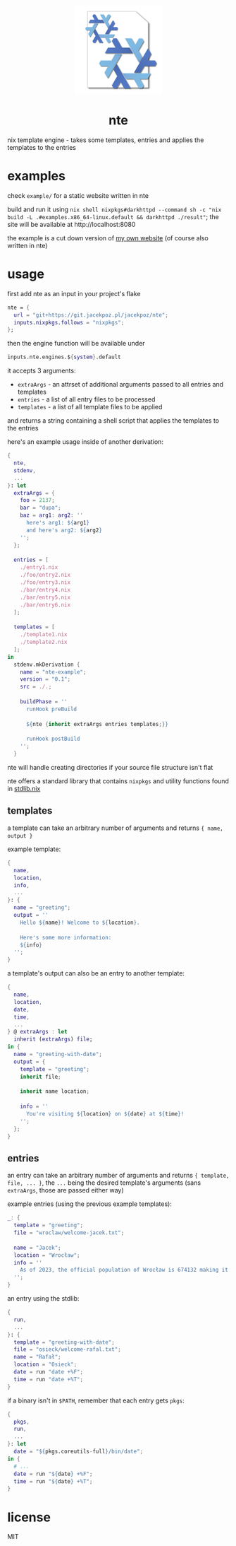 <div align="center">
    <img src="logo/nte.svg" width="200" />
    <br />
    <h1>nte</h1>
</div>

nix template engine - takes some templates, entries and applies the templates to the entries

# examples

check `example/` for a static website written in nte

build and run it using `nix shell nixpkgs#darkhttpd --command sh -c "nix build -L .#examples.x86_64-linux.default && darkhttpd ./result"`; the site will be available at http://localhost:8080

the example is a cut down version of [my own website](https://jacekpoz.pl) (of course also written in nte)

# usage

first add nte as an input in your project's flake

```nix
nte = {
  url = "git+https://git.jacekpoz.pl/jacekpoz/nte";
  inputs.nixpkgs.follows = "nixpkgs";
};
```

then the engine function will be available under
```nix
inputs.nte.engines.${system}.default
```
it accepts 3 arguments:

- `extraArgs` - an attrset of additional arguments passed to all entries and templates
- `entries` - a list of all entry files to be processed
- `templates` - a list of all template files to be applied

and returns a string containing a shell script that applies the templates to the entries

here's an example usage inside of another derivation:
```nix
{
  nte,
  stdenv,
  ...
}: let
  extraArgs = {
    foo = 2137;
    bar = "dupa";
    baz = arg1: arg2: ''
      here's arg1: ${arg1}
      and here's arg2: ${arg2}
    '';
  };

  entries = [
    ./entry1.nix
    ./foo/entry2.nix
    ./foo/entry3.nix
    ./bar/entry4.nix
    ./bar/entry5.nix
    ./bar/entry6.nix
  ];

  templates = [
    ./template1.nix
    ./template2.nix
  ];
in
  stdenv.mkDerivation {
    name = "nte-example";
    version = "0.1";
    src = ./.;
  
    buildPhase = ''
      runHook preBuild

      ${nte {inherit extraArgs entries templates;}}
  
      runHook postBuild
    '';
  }
```

nte will handle creating directories if your source file structure isn't flat

nte offers a standard library that contains `nixpkgs` and utility functions found in [stdlib.nix](./stdlib.nix)

## templates

a template can take an arbitrary number of arguments and returns `{ name, output }`

example template:
```nix
{
  name,
  location,
  info,
  ...
}: {
  name = "greeting";
  output = ''
    Hello ${name}! Welcome to ${location}.

    Here's some more information:
    ${info}
  '';
}
```

a template's output can also be an entry to another template:
```nix
{
  name,
  location,
  date,
  time,
  ...
} @ extraArgs : let
  inherit (extraArgs) file;
in {
  name = "greeting-with-date";
  output = {
    template = "greeting";
    inherit file;

    inherit name location;

    info = ''
      You're visiting ${location} on ${date} at ${time}!
    '';
  };
}
```

## entries

an entry can take an arbitrary number of arguments and returns `{ template, file, ... }`, the `...` being the desired template's arguments (sans `extraArgs`, those are passed either way)

example entries (using the previous example templates):
```nix
_: {
  template = "greeting";
  file = "wroclaw/welcome-jacek.txt";

  name = "Jacek";
  location = "Wrocław";
  info = ''
    As of 2023, the official population of Wrocław is 674132 making it the third largest city in Poland.
  '';
}
```
an entry using the stdlib:
```nix
{
  run,
  ...
}: {
  template = "greeting-with-date";
  file = "osieck/welcome-rafal.txt";
  name = "Rafał";
  location = "Osieck";
  date = run "date +%F";
  time = run "date +%T";
}
```
if a binary isn't in `$PATH`, remember that each entry gets `pkgs`:
```nix
{
  pkgs,
  run,
  ...
}: let
  date = "${pkgs.coreutils-full}/bin/date";
in {
  # ...
  date = run "${date} +%F";
  time = run "${date} +%T";
}
```

# license
MIT
